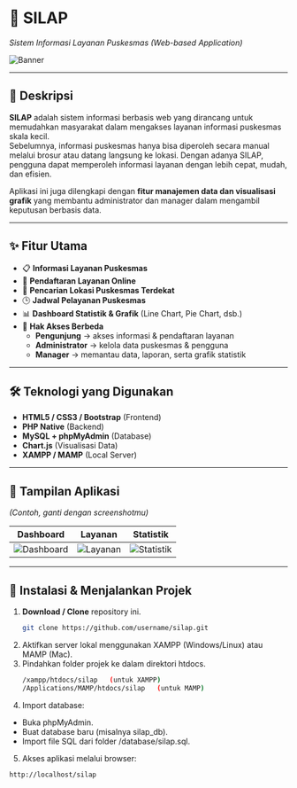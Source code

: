 # 🏥 SILAP  
*Sistem Informasi Layanan Puskesmas (Web-based Application)*  

![Banner](docs/images/banner.png)

---

## 📖 Deskripsi  
**SILAP** adalah sistem informasi berbasis web yang dirancang untuk memudahkan masyarakat dalam mengakses layanan informasi puskesmas skala kecil.  
Sebelumnya, informasi puskesmas hanya bisa diperoleh secara manual melalui brosur atau datang langsung ke lokasi. Dengan adanya SILAP, pengguna dapat memperoleh informasi layanan dengan lebih cepat, mudah, dan efisien.  

Aplikasi ini juga dilengkapi dengan **fitur manajemen data dan visualisasi grafik** yang membantu administrator dan manager dalam mengambil keputusan berbasis data.  

---

## ✨ Fitur Utama  
- 📋 **Informasi Layanan Puskesmas**  
- 📝 **Pendaftaran Layanan Online**  
- 📍 **Pencarian Lokasi Puskesmas Terdekat**  
- 🕒 **Jadwal Pelayanan Puskesmas**  
- 📊 **Dashboard Statistik & Grafik** (Line Chart, Pie Chart, dsb.)  
- 👥 **Hak Akses Berbeda**  
  - **Pengunjung** → akses informasi & pendaftaran layanan  
  - **Administrator** → kelola data puskesmas & pengguna  
  - **Manager** → memantau data, laporan, serta grafik statistik  

---

## 🛠️ Teknologi yang Digunakan  
- **HTML5 / CSS3 / Bootstrap** (Frontend)  
- **PHP Native** (Backend)  
- **MySQL + phpMyAdmin** (Database)  
- **Chart.js** (Visualisasi Data)  
- **XAMPP / MAMP** (Local Server)  

---

## 📸 Tampilan Aplikasi  
*(Contoh, ganti dengan screenshotmu)*  

| Dashboard | Layanan | Statistik |
|-----------|----------|-----------|
| ![Dashboard](docs/images/dashboard.png) | ![Layanan](docs/images/layanan.png) | ![Statistik](docs/images/statistik.png) |

---

## 🚀 Instalasi & Menjalankan Projek  

1. **Download / Clone** repository ini.  
   ```bash
   git clone https://github.com/username/silap.git
2. Aktifkan server lokal menggunakan XAMPP (Windows/Linux) atau MAMP (Mac).
3. Pindahkan folder projek ke dalam direktori htdocs.
   ```bash
   /xampp/htdocs/silap   (untuk XAMPP)
   /Applications/MAMP/htdocs/silap   (untuk MAMP)
4. Import database:
  - Buka phpMyAdmin.
  - Buat database baru (misalnya silap_db).
  - Import file SQL dari folder /database/silap.sql.
5. Akses aplikasi melalui browser:
  ```bash
  http://localhost/silap
